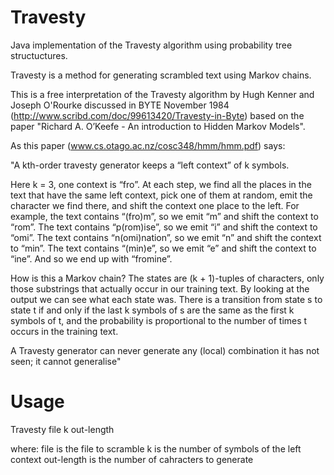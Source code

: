 Travesty
========

Java implementation of the Travesty algorithm using probability tree structuctures.

Travesty is a method for generating scrambled text using Markov chains.

This is a free interpretation of the Travesty algorithm by Hugh Kenner and Joseph O'Rourke discussed in BYTE November 1984 (http://www.scribd.com/doc/99613420/Travesty-in-Byte) based on the paper "Richard A. O’Keefe - An introduction to Hidden Markov Models".

As this paper (www.cs.otago.ac.nz/cosc348/hmm/hmm.pdf) says:

"A kth-order travesty generator keeps a “left context” of k symbols. 

Here k = 3, one context is “fro”. At each step, we find all the
places in the text that have the same left context, pick one of them at random,
emit the character we find there, and shift the context one place to the left. For
example, the text contains “(fro)m”, so we emit “m” and shift the context to
“rom”. The text contains “p(rom)ise”, so we emit “i” and shift the context to
“omi”. The text contains “n(omi)nation”, so we emit “n” and shift the context
to “min”. The text contains “(min)e”, so we emit “e” and shift the context to
“ine”. And so we end up with “fromine”.

How is this a Markov chain? The states are (k + 1)-tuples of characters,
only those substrings that actually occur in our training text. By looking at the
output we can see what each state was. There is a transition from state s to
state t if and only if the last k symbols of s are the same as the first k symbols
of t, and the probability is proportional to the number of times t occurs in the
training text.

A Travesty generator can never generate any (local) combination it has not
seen; it cannot generalise"

Usage
========

Travesty file k out-length

where:
  file is the file to scramble
  k is the number of symbols of the left context
  out-length is the number of cahracters to generate


  